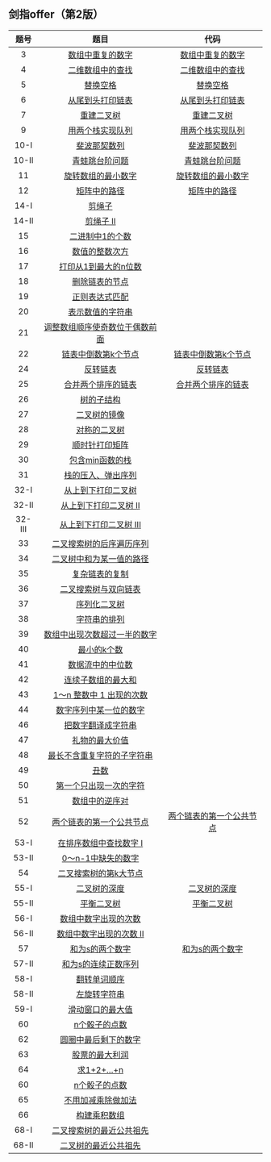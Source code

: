 ## 剑指offer（第2版）

| 题号  | 题目 | 代码 |
|:---:|:---:|:---:|
| 3   | [数组中重复的数字](https://leetcode.cn/problems/shu-zu-zhong-zhong-fu-de-shu-zi-lcof/?favorite=xb9nqhhg) | [数组中重复的数字](solutions/Offer_03.cpp) | 
| 4   | [二维数组中的查找](https://leetcode.cn/problems/er-wei-shu-zu-zhong-de-cha-zhao-lcof/description/?favorite=xb9nqhhg) | [二维数组中的查找](solutions/Offer_04.cpp) 
| 5   | [替换空格](https://leetcode.cn/problems/ti-huan-kong-ge-lcof/description/?favorite=xb9nqhhg) | [替换空格](solutions/Offer_05.cpp) 
| 6   | [从尾到头打印链表](https://leetcode.cn/problems/cong-wei-dao-tou-da-yin-lian-biao-lcof/description/?favorite=xb9nqhhg) | [从尾到头打印链表](solutions/Offer_06.cpp) 
| 7   | [重建二叉树](https://leetcode.cn/problems/zhong-jian-er-cha-shu-lcof/description/?favorite=xb9nqhhg) | [重建二叉树](solutions/Offer_07.cpp) 
| 9   | [用两个栈实现队列](https://leetcode.cn/problems/yong-liang-ge-zhan-shi-xian-dui-lie-lcof/description/?favorite=xb9nqhhg) | [用两个栈实现队列](solutions/Offer_09.cpp) 
| 10-I  | [斐波那契数列](https://leetcode.cn/problems/fei-bo-na-qi-shu-lie-lcof/description/?favorite=xb9nqhhg) | [斐波那契数列](solutions/Offer_10-I.cpp) 
| 10-II | [青蛙跳台阶问题](https://leetcode.cn/problems/qing-wa-tiao-tai-jie-wen-ti-lcof/description/?favorite=xb9nqhhg) | [青蛙跳台阶问题](solutions/Offer_10-II.cpp) 
| 11  | [旋转数组的最小数字](https://leetcode.cn/problems/xuan-zhuan-shu-zu-de-zui-xiao-shu-zi-lcof/description/?favorite=xb9nqhhg) | [旋转数组的最小数字](solutions/Offer_11.cpp) 
| 12  | [矩阵中的路径](https://leetcode.cn/problems/ju-zhen-zhong-de-lu-jing-lcof/description/?favorite=xb9nqhhg) | [矩阵中的路径](solutions/Offer_12.cpp) 
| 14-I  | [剪绳子](solutions/Offer_14-I.cpp) 
| 14-II | [剪绳子 II](solutions/Offer_14-II.cpp) 
| 15  | [二进制中1的个数](solutions/Offer_15.cpp) 
| 16  | [数值的整数次方](solutions/Offer_16.cpp) 
| 17  | [打印从1到最大的n位数](solutions/Offer_17.cpp) 
| 18  | [删除链表的节点](solutions/Offer_18.cpp) 
| 19  | [正则表达式匹配](solutions/Offer_19.cpp) 
| 20  | [表示数值的字符串](solutions/Offer_20.cpp) 
| 21  | [调整数组顺序使奇数位于偶数前面](solutions/Offer_21.cpp) 
| 22  | [链表中倒数第k个节点](https://leetcode.cn/problems/lian-biao-zhong-dao-shu-di-kge-jie-dian-lcof/?favorite=xb9nqhhg) | [链表中倒数第k个节点](solutions/Offer_22.cpp)
| 24  | [反转链表](https://leetcode.cn/problems/fan-zhuan-lian-biao-lcof/?favorite=xb9nqhhg) | [反转链表](solutions/Offer_24.cpp) 
| 25  | [合并两个排序的链表](https://leetcode.cn/problems/he-bing-liang-ge-pai-xu-de-lian-biao-lcof/?favorite=xb9nqhhg) | [合并两个排序的链表](solutions/Offer_25.cpp) 
| 26  | [树的子结构](solutions/Offer_26.cpp) 
| 27  | [二叉树的镜像](solutions/Offer_27.cpp) 
| 28  | [对称的二叉树](solutions/Offer_28.cpp) 
| 29  | [顺时针打印矩阵](solutions/Offer_29.cpp) 
| 30  | [包含min函数的栈](solutions/Offer_30.cpp) 
| 31  | [栈的压入、弹出序列](solutions/Offer_31.cpp) 
| 32-I  | [从上到下打印二叉树](solutions/Offer_32-I.cpp) 
| 32-II  | [从上到下打印二叉树 II](solutions/Offer_32-II.cpp) 
| 32-III  | [从上到下打印二叉树 III](solutions/Offer_32-III.cpp) 
| 33  | [二叉搜索树的后序遍历序列](solutions/Offer_33.cpp) 
| 34  | [二叉树中和为某一值的路径](solutions/Offer_34.cpp) 
| 35  | [复杂链表的复制](solutions/Offer_35.cpp) 
| 36  | [二叉搜索树与双向链表](solutions/Offer_36.cpp) 
| 37  | [序列化二叉树](solutions/Offer_37.cpp) 
| 38  | [字符串的排列](solutions/Offer_38.cpp) 
| 39  | [数组中出现次数超过一半的数字](solutions/Offer_39.cpp) 
| 40  | [最小的k个数](solutions/Offer_40.cpp) 
| 41  | [数据流中的中位数](solutions/Offer_41.cpp) 
| 42  | [连续子数组的最大和](solutions/Offer_42.cpp) 
| 43  | [1～n 整数中 1 出现的次数](solutions/Offer_43.cpp) 
| 44  | [数字序列中某一位的数字](solutions/Offer_44.cpp) 
| 46  | [把数字翻译成字符串](solutions/Offer_46.cpp) 
| 47  | [礼物的最大价值](solutions/Offer_47.cpp) 
| 48  | [最长不含重复字符的子字符串](solutions/Offer_48.cpp) 
| 49  | [丑数](solutions/Offer_49.cpp) 
| 50  | [第一个只出现一次的字符](solutions/Offer_50.cpp) 
| 51  | [数组中的逆序对](solutions/Offer_51.cpp) 
| 52  | [两个链表的第一个公共节点](https://leetcode.cn/problems/liang-ge-lian-biao-de-di-yi-ge-gong-gong-jie-dian-lcof/?favorite=xb9nqhhg) | [两个链表的第一个公共节点](solutions/Offer_52.cpp) 
| 53-I  | [在排序数组中查找数字 I](solutions/Offer_53-I.cpp) 
| 53-II  | [0～n-1中缺失的数字](solutions/Offer_53-II.cpp) 
| 54  | [二叉搜索树的第k大节点](solutions/Offer_54.cpp) 
| 55-I  | [二叉树的深度](https://leetcode.cn/problems/er-cha-shu-de-shen-du-lcof/description/?favorite=xb9nqhhg&languageTags=cpp) | [二叉树的深度](solutions/Offer_55-I.cpp) 
| 55-II  | [平衡二叉树](https://leetcode.cn/problems/ping-heng-er-cha-shu-lcof/description/?favorite=xb9nqhhg&languageTags=cpp) | [平衡二叉树](solutions/Offer_55-II.cpp) 
| 56-I  | [数组中数字出现的次数](solutions/Offer_56-I.cpp) 
| 56-II  | [数组中数字出现的次数 II](solutions/Offer_56-II.cpp) 
| 57  | [和为s的两个数字](https://leetcode.cn/problems/he-wei-sde-liang-ge-shu-zi-lcof/description/?favorite=xb9nqhhg&languageTags=cpp) | [和为s的两个数字](solutions/Offer_57.cpp) 
| 57-II  | [和为s的连续正数序列](solutions/Offer_57-II.cpp) 
| 58-I  | [翻转单词顺序](solutions/Offer_58-I.cpp) 
| 58-II  | [左旋转字符串](solutions/Offer_58-II.cpp) 
| 59-I  | [滑动窗口的最大值](solutions/Offer_59-I.cpp) 
| 60  | [n个骰子的点数](solutions/Offer_60.cpp) 
| 62  | [圆圈中最后剩下的数字](solutions/Offer_62.cpp) 
| 63  | [股票的最大利润](solutions/Offer_63.cpp) 
| 64  | [求1+2+…+n](solutions/Offer_64.cpp) 
| 60  | [n个骰子的点数](solutions/Offer_60.cpp) 
| 65  | [不用加减乘除做加法](solutions/Offer_65.cpp) 
| 66  | [构建乘积数组](solutions/Offer_66.cpp) 
| 68-I  | [二叉搜索树的最近公共祖先](solutions/Offer_68-I.cpp) 
| 68-II  | [二叉树的最近公共祖先](solutions/Offer_68-II.cpp) 